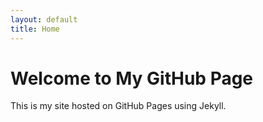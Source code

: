 ```yaml
---
layout: default
title: Home
---
```


# Welcome to My GitHub Page

This is my site hosted on GitHub Pages using Jekyll.
